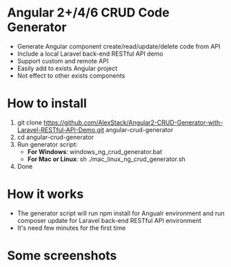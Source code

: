 # Angular 2+/4/6 CRUD Code Generator
- Generate Angular component create/read/update/delete code from API
- Include a local Laravel back-end RESTful API demo
- Support custom and remote API 
- Easily add to exists Angular project
- Not effect to other exists components

# How to install
1. git clone https://github.com/AlexStack/Angular2-CRUD-Generator-with-Laravel-RESTful-API-Demo.git angular-crud-generator
2. cd angular-crud-generator
3. Run generator script:
    - **For Windows**: windows_ng_crud_generator.bat
    - **For Mac or Linux**: sh ./mac_linux_ng_crud_generator.sh
4. Done

# How it works
- The generator script will run npm install for Angualr environment and run composer update for Laravel back-end RESTful API environment
- It's need few minutes for the first time

# Some screenshots

